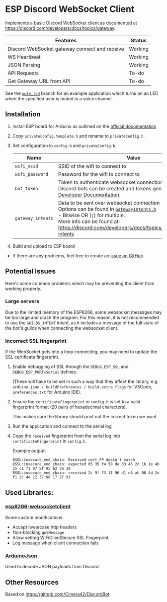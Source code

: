 # ESP Discord WebSocket Client

Implements a basic Discord WebSocket client as documented at https://discord.com/developers/docs/topics/gateway.

|Features|Status|
|-|-|
|Discord WebSocket gateway connect and receive|Working|
|WS Heartbeat|Working|
|JSON Parsing|Working|
|API Requests|To-do|
|Get Gateway URL from API|To-do|

See the [`mute_led`](https://github.com/Cimera42/esp-discord-client/tree/mute_led) branch for an example application which turns on an LED when the specified user is muted in a voice channel.

## Installation

1. Install ESP board for Arduino as outlined on the [official documentation](https://arduino-esp8266.readthedocs.io/en/latest/installing.html)

2. Copy `privateConfig.template.h` and rename to `privateConfig.h`.

3. Set configuration in `config.h` and `privateConfig.h`.

    |Name|Value|Location|
    |-|-|-|
    |`wifi_ssid`|SSID of the wifi to connect to|`privateConfig.h`|
    |`wifi_password`|Password for the wifi to connect to|`privateConfig.h`|
    |`bot_token`|Token to authenticate websocket connection<br/>Discord bots can be created and tokens generated at the [Developer Documentation](https://discord.com/developers/applications).|`privateConfig.h`|
    |`gateway_intents`|Data to be sent over websocket connection<br/>Options can be found in [`GatewayIntents.h`](./GatewayIntents.h)<br/>  - Bitwise OR (`\|`) for multiple.<br/>More info can be found at: https://discord.com/developers/docs/topics/gateway#gateway-intents|`config.h`|

4. Build and upload to ESP board

- If there are any problems, feel free to create an [issue on GitHub](https://github.com/Cimera42/esp-discord-client/issues)

## Potential Issues

Here's some common problems which may be preventing the client from working properly.

### Large servers

Due to the limited memory of the ESP8266, some websocket messages may be too large and crash the program. For this reason, it is not recommended to use the `GUILDS_INTENT` intent, as it includes a message of the full state of the bot's guilds when connecting the websocket client.

### Incorrect SSL fingerprint

If the WebSocket gets into a loop connecting, you may need to update the SSL certificate fingerprint.

1. Enable debugging of SSL through the `DEBUG_ESP_SSL` and `DEBUG_ESP_PORT=Serial` defines.

    (These will have to be set in such a way that they affect the library, e.g. `arduino.json / buildPreferences / build.extra_flags` for VSCode, `preferences.txt` for Arduino IDE).

2. Ensure the `certificateFingerprint` in `config.h` is set to a valid fingerprint format (20 pairs of hexadecimal characters).

    This makes sure the library should print out the correct token we want.

3. Run the application and connect to the serial log

4. Copy the `received` fingerprint from the serial log into `certificateFingerprint` in `config.h`.

    Example output:
    ```
    BSSL:insecure_end_chain: Received cert FP doesn't match
    BSSL:insecure_end_chain: expected 65 35 f4 58 de 33 46 2d 16 1e 4b 35 c1 f1 97 8f 95 b2 3a 18
    BSSL:insecure_end_chain: received 2c 9f 73 11 96 d1 d6 ab 00 4d 2e f1 2c 4e 12 37 96 17 27 93
    ```

## Used Libraries:
### [esp8266-websocketclient](https://github.com/hellerchr/esp8266-websocketclient)
Some custom modifications:
- Accept lowercase http headers
- Non-blocking `getMessage`
- Allow setting WiFiClientSecure SSL Fingerprint
- Log message when client connection fails

### [ArduinoJson](https://github.com/bblanchon/ArduinoJson)
Used to decode JSON payloads from Discord.

## Other Resources

Based on https://github.com/Cimera42/DiscordBot
